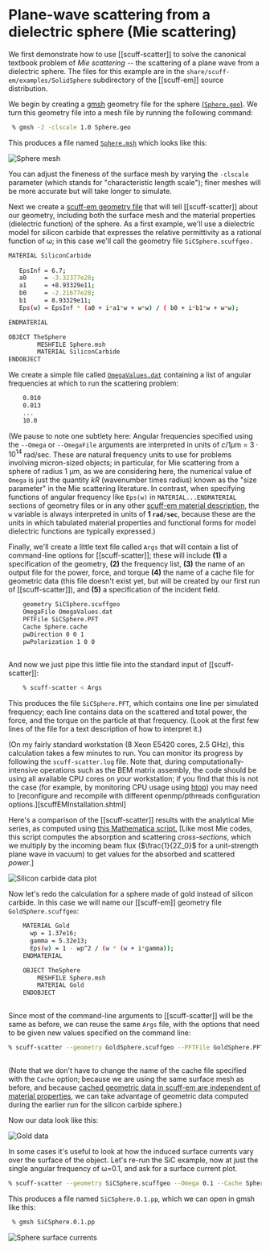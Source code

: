# Plane-wave scattering from a dielectric sphere (Mie scattering)

We first demonstrate how to use [[scuff-scatter]] to solve the canonical textbook 
problem of *Mie scattering* -- the scattering of a plane wave from a dielectric 
sphere. The files for this example are in 
the `share/scuff-em/examples/SolidSphere` subdirectory of the [[scuff-em]]
source distribution.

We begin by creating a [<span class="SC">gmsh</span>](http://geuz.org/gmsh) geometry file for the 
sphere [(`Sphere.geo`)](Sphere.geo). We turn this geometry file into a mesh 
file by running the following command:

````bash
 % gmsh -2 -clscale 1.0 Sphere.geo
````

This produces a file named [`Sphere.msh`](Sphere.msh) which looks like this:

![Sphere mesh](SphereMesh.png)

You can adjust the fineness of the surface mesh by varying the `-clscale` parameter 
(which stands for "characteristic length scale"); finer meshes will be more accurate 
but will take longer to simulate.

Next we create a [<span class="SC">scuff-em</span> geometry file][scuffEMGeometries]
that will tell [[scuff-scatter]] about our geometry, including both the surface mesh 
and the material properties (dielectric function) of the sphere. As a first example, 
we'll use a dielectric model for silicon carbide that expresses the relative 
permittivity as a rational function of ω; in this case we'll call the geometry 
file `SiCSphere.scuffgeo.`

````bash 
MATERIAL SiliconCarbide
   
   EpsInf = 6.7;
   a0     = -3.32377e28;
   a1     = +8.93329e11;
   b0     = -2.21677e28;
   b1     = 8.93329e11;
   Eps(w) = EpsInf * (a0 + i*a1*w + w*w) / ( b0 + i*b1*w + w*w);

ENDMATERIAL 

OBJECT TheSphere
        MESHFILE Sphere.msh
        MATERIAL SiliconCarbide
ENDOBJECT
````

We create a simple file called [`OmegaValues.dat`](OmegaValues.dat) containing a 
list of angular frequencies at which to run the scattering problem:

````bash
    0.010
    0.013
    ...
    10.0
````

(We pause to note one subtlety here: Angular frequencies specified 
using the `--Omega` or `--OmegaFile` arguments are interpreted in 
units of $c / 1 \mu$m = $3\cdot 10^{14}$ rad/sec.
These are natural 
frequency units to use for problems involving micron-sized objects; 
in particular, for Mie scattering from a sphere of radius 1 μm, as 
we are considering here, the numerical value of `Omega` is just the 
quantity $kR$ (wavenumber times radius) known as the 
"size parameter" in the Mie scattering literature. In contrast, 
when specifying functions of angular frequency like `Eps(w)` in 
`MATERIAL...ENDMATERIAL` sections of geometry files or in any other 
[<span class="SC">scuff-em</span> material description][scuffEMMaterials], 
the `w` variable 
is always interpreted in units of **1 `rad/sec`**, because these are 
the units in which tabulated material properties and functional forms 
for model dielectric functions are typically expressed.)

Finally, we'll create a little text file called `Args` that will contain 
a list of command-line options for [[scuff-scatter]]; these will include 
**(1)** a specification of the geometry, **(2)** the frequency list, 
**(3)** the name of an output file for the power, force, and torque 
**(4)** the name of a cache file for geometric data (this file doesn't 
exist yet, but will be created by our first run of [[scuff-scatter]]), 
and **(5)** a specification of the incident field.

````bash
    geometry SiCSphere.scuffgeo
    OmegaFile OmegaValues.dat
    PFTFile SiCSphere.PFT
    Cache Sphere.cache
    pwDirection 0 0 1
    pwPolarization 1 0 0
    
````

And now we just pipe this little file into the standard input of 
[[scuff-scatter]]:

````bash
    % scuff-scatter < Args 
````

This produces the file `SiCSphere.PFT`, which contains one line per simulated 
frequency; each line contains data on the scattered and total power, the force, 
and the torque on the particle at that frequency. (Look at the first few lines
of the file for a text description of how to interpret it.)

(On my fairly standard workstation (8 Xeon E5420 cores, 2.5 GHz), this calculation 
takes a few minutes to run. You can monitor its progress by following the `scuff-scatter.log` 
file. Note that, during computationally-intensive operations such as the BEM matrix assembly, 
the code should be using all available CPU cores on your workstation; if you find that this is 
not the case (for example, by monitoring CPU usage using 
[<span class="SC">htop</span>](http://htop.sourceforge.net)) 
you may need to 
[reconfigure and recompile with different openmp/pthreads configuration options.][scuffEMInstallation.shtml]

Here's a comparison of the [[scuff-scatter]] results with the analytical Mie series, as computed 
using [this Mathematica script.](Mie.math) [Like most Mie codes, this script computes the 
absorption and scattering *cross-sections*, which we multiply by the incoming beam flux ($\frac{1}{2Z_0}$ for a unit-strength plane wave in vacuum) to get 
values for the absorbed and scattered *power*.]

![Silicon carbide data plot](SiCData.png)

Now let's redo the calculation for a sphere made of gold instead of silicon carbide.  In this case we will name our [[scuff-em]] geometry file `GoldSphere.scuffgeo`:

````bash
    MATERIAL Gold
      wp = 1.37e16;
      gamma = 5.32e13;
      Eps(w) = 1 - wp^2 / (w * (w + i*gamma));
    ENDMATERIAL

    OBJECT TheSphere
        MESHFILE Sphere.msh
        MATERIAL Gold
    ENDOBJECT
    
````

Since most of the command-line arguments to [[scuff-scatter]] will be the same as before, 
we can reuse the same `Args` file, with the options that need to be given new values 
specified on the command line:

````bash
% scuff-scatter --geometry GoldSphere.scuffgeo --PFTFile GoldSphere.PFT < Args
    
````

(Note that we don't have to change the name of the cache file specified with the `Cache` 
option; because we are using the same surface mesh as before, and because 
[cached geometric data in <span class="SC">scuff-em</span> are independent of material properties](http://homerreid.com/scuff-em/reference/scuffEMMisc.shtml#Caching), 
we can take advantage of geometric data computed during the earlier run for the silicon carbide sphere.)

Now our data look like this:

![Gold data](GoldData.png)

In some cases it's useful to look at how the induced surface currents vary over the surface of the object. 
Let's re-run the SiC example, now at just the single angular frequency of ω=0.1, and ask for a surface current plot.

````bash
% scuff-scatter --geometry SiCSphere.scuffgeo --Omega 0.1 --Cache Sphere.cache --pwDirection 0 0 1 --pwPolarization 1 0 0 --PlotSurfaceCurrents
````

This produces a file named `SiCSphere.0.1.pp`, which we can open in gmsh like this:

````bash
 % gmsh SiCSphere.0.1.pp
````

![Sphere surface currents](SphereSurfaceCurrents.png)

[scuffEMGeometries]:                  ../../reference/Geometries.md
[scuffEMMaterials]:                   ../../reference/Materials.md
[scuffEMInstallation]:                ../../reference/Installation.md

